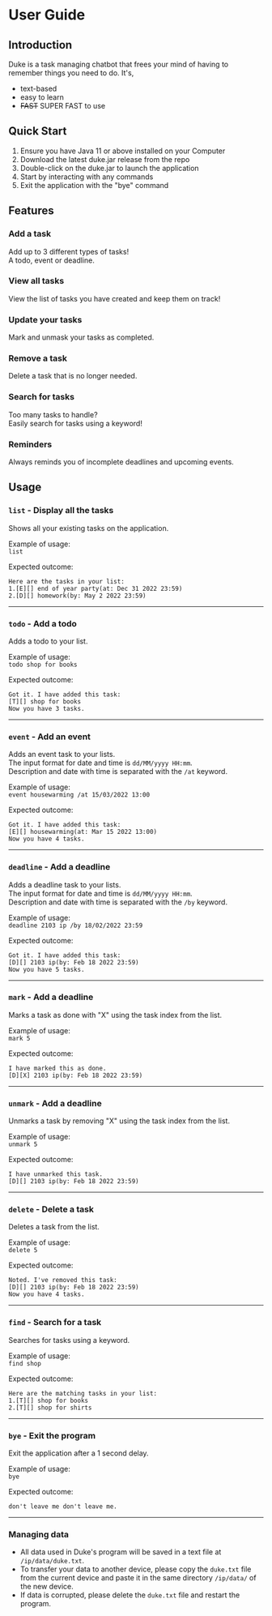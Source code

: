 # User Guide
## Introduction
Duke is a task managing chatbot that frees your mind of having to remember things you need to do. It's,
- text-based
- easy to learn
- ~~FAST~~ SUPER FAST to use

## Quick Start
1. Ensure you have Java 11 or above installed on your Computer
2. Download the latest duke.jar release from the repo
3. Double-click on the duke.jar to launch the application
4. Start by interacting with any commands
5. Exit the application with the "bye" command

## Features

### Add a task
Add up to 3 different types of tasks!  
A todo, event or deadline.
### View all tasks
View the list of tasks you have created and keep them on track!
### Update your tasks
Mark and unmask your tasks as completed.
### Remove a task
Delete a task that is no longer needed.
### Search for tasks
Too many tasks to handle?  
Easily search for tasks using a keyword!

### Reminders
Always reminds you of incomplete deadlines and upcoming events.

## Usage

### `list` - Display all the tasks
Shows all your existing tasks on the application.

Example of usage:  
`list`  

Expected outcome:
```
Here are the tasks in your list:
1.[E][] end of year party(at: Dec 31 2022 23:59)
2.[D][] homework(by: May 2 2022 23:59)
```
***
### `todo` - Add a todo
Adds a todo to your list.

Example of usage:  
`todo shop for books` 

Expected outcome:
```
Got it. I have added this task:
[T][] shop for books
Now you have 3 tasks.
```
***
### `event` - Add an event
Adds an event task to your lists.  
The input format for date and time is `dd/MM/yyyy HH:mm`.  
Description and date with time is separated with the `/at` keyword.

Example of usage:  
`event housewarming /at 15/03/2022 13:00`  

Expected outcome:
```
Got it. I have added this task:
[E][] housewarming(at: Mar 15 2022 13:00)
Now you have 4 tasks.
```
***
### `deadline` - Add a deadline
Adds a deadline task to your lists.  
The input format for date and time is `dd/MM/yyyy HH:mm`.  
Description and date with time is separated with the `/by` keyword.

Example of usage:  
`deadline 2103 ip /by 18/02/2022 23:59`

Expected outcome:
```
Got it. I have added this task:
[D][] 2103 ip(by: Feb 18 2022 23:59)
Now you have 5 tasks.
```
***
### `mark` - Add a deadline
Marks a task as done with "X" using the task index from the list.

Example of usage:  
`mark 5`

Expected outcome:
```
I have marked this as done.
[D][X] 2103 ip(by: Feb 18 2022 23:59)
```
***
### `unmark` - Add a deadline
Unmarks a task by removing "X" using the task index from the list.

Example of usage:  
`unmark 5`

Expected outcome:
```
I have unmarked this task.
[D][] 2103 ip(by: Feb 18 2022 23:59)
```
***
### `delete` - Delete a task
Deletes a task from the list.

Example of usage:  
`delete 5`

Expected outcome:
```
Noted. I've removed this task:
[D][] 2103 ip(by: Feb 18 2022 23:59)
Now you have 4 tasks.
```
***
### `find` - Search for a task
Searches for tasks using a keyword.

Example of usage:  
`find shop`

Expected outcome:
```
Here are the matching tasks in your list:
1.[T][] shop for books
2.[T][] shop for shirts 
```
*** 
### `bye` - Exit the program
Exit the application after a 1 second delay.

Example of usage:  
`bye`

Expected outcome:
```
don't leave me don't leave me.
```
***
### Managing data
* All data used in Duke's program will be saved in a text file at `/ip/data/duke.txt`.
* To transfer your data to another device, please copy the `duke.txt` file from the current device 
and paste it in the same directory `/ip/data/` of the new device.
* If data is corrupted, please delete the `duke.txt` file and restart the program.